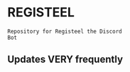 <b><h1>REGISTEEL</h1></b>
<code>Repository for Registeel the Discord Bot</code>
<h2>Updates VERY frequently</h2>
